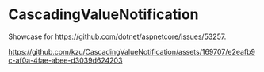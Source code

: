# CascadingValueNotification

Showcase for https://github.com/dotnet/aspnetcore/issues/53257.



https://github.com/kzu/CascadingValueNotification/assets/169707/e2eafb9c-af0a-4fae-abee-d3039d624203


